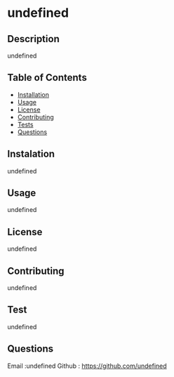 # undefined

  
## Description

undefined


## Table of Contents
    
  * [Installation](#instalation)
  * [Usage](#usage)
  * [License](#license)
  * [Contributing](#contributing)
  * [Tests](#test)
  * [Questions](#questions)

## Instalation

undefined


## Usage

undefined

## License

undefined
## Contributing

undefined

## Test
undefined

## Questions

 Email :undefined
 Github : https://github.com/undefined


